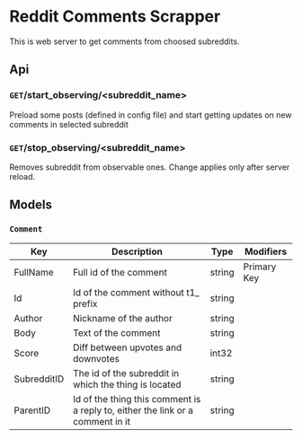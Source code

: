 # Reddit Comments Scrapper

This is web server to get comments from choosed subreddits.

## Api
### `GET`/start_observing/<subreddit_name> 
Preload some posts (defined in config file) and start getting updates on new comments in selected subreddit

### `GET`/stop_observing/<subreddit_name> 
Removes subreddit from observable ones. Change applies only after server reload.

## Models

### `Comment`
| Key  | Description | Type | Modifiers |
| ------------- | ------------- | ------------- | ------------- |
| FullName  | Full id of the comment | string | Primary Key |
| Id  | Id of the comment without t1_ prefix | string | |
| Author | Nickname of the author | string | |
| Body | Text of the comment | string | |
| Score | Diff between upvotes and downvotes | int32 | |
| SubredditID | The id of the subreddit in which the thing is located | string | |
| ParentID | Id of the thing this comment is a reply to, either the link or a comment in it | string | |
